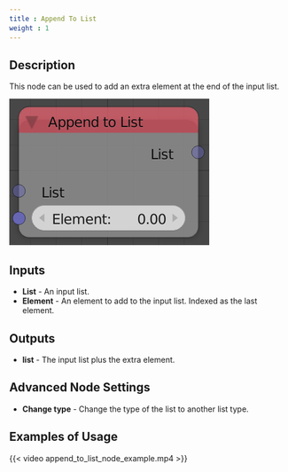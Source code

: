 ```yaml
---
title : Append To List
weight : 1
---
```


## Description

This node can be used to add an extra element at the end of the input
list.

![image](append_to_list_node.png)

## Inputs

- **List** - An input list.
- **Element** - An element to add to the input list. Indexed as the
    last element.

## Outputs

- **list** - The input list plus the extra element.

## Advanced Node Settings

- **Change type** - Change the type of the list to another list type.

## Examples of Usage

{{< video append_to_list_node_example.mp4 >}}
